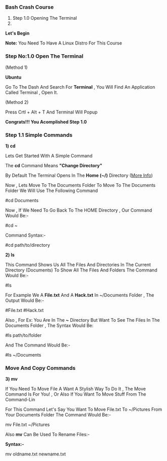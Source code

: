 ### Bash Crash Course ###
  
1. Step 1.0 Opening The Terminal
2. 
**Let's Begin** 

**Note:** You Need To Have A Linux Distro For This Course

### Step No:1.0 Open The Terminal ### 

(Method 1)

**Ubuntu**

Go To The Dash And Search For **Terminal** , You Will Find An Application Called Terminal ,
Open It.

(Method 2)

Press Crtl + Alt + T 
And Terminal Will Popup

**Congrats!!! You Acomplished Step 1.0**

### Step 1.1 Simple Commands ###

**1) cd**

Lets Get Started With A Simple Command

The **cd** Command Means **"Change Directory"**

By Default The Terminal Opens In The **Home (~/)** Directory
([More Info](http://www.linfo.org/home_directory.html))

Now , Lets Move To The Documents Folder To Move To The Documents Folder We Will Use The Following Command

#cd Documents 

Now , If We Need To Go Back To The HOME Directory , Our Command Would Be:-

#cd ~

Command Syntax:-

#cd path/to/directory

**2) ls**

This Command Shows Us All The Files And Directories In The Current Directory (Documents)
To Show All The Files And Folders The Command Would Be:-

#ls

For Example We A **File.txt** And A **Hack.txt** In ~/Documents Folder , The Output Would Be:-

#File.txt
#Hack.txt


Also , For Ex: You Are In The **~** Directory But Want To See The Files In The Documents Folder , The Syntax Would Be:

#ls path/to/folder

And The Command Would Be:-

#ls ~/Documents

### Move And Copy Commands ###

**3) mv**

If You Need To Move File A Want A Stylish Way To Do It , The Move Command Is For You! , Or Also If You Want To Move Stuff From The Command-Lin

For This Command Let's Say You Want To Move File.txt To ~/Pictures From Your Documents Folder
The Command Would Be:-

mv File.txt ~/Pictures

Also **mv** Can Be Used To Rename Files:-

**Syntax:-**

mv oldname.txt newname.txt












